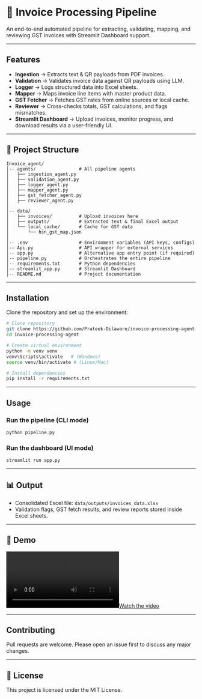 # 🧾 Invoice Processing Pipeline

An end-to-end automated pipeline for extracting, validating, mapping, and reviewing GST invoices with Streamlit Dashboard support.

---

## Features

* **Ingestion** → Extracts text & QR payloads from PDF invoices.
* **Validation** → Validates invoice data against QR payloads using LLM.
* **Logger** → Logs structured data into Excel sheets.
* **Mapper** → Maps invoice line items with master product data.
* **GST Fetcher** → Fetches GST rates from online sources or local cache.
* **Reviewer** → Cross-checks totals, GST calculations, and flags mismatches.
* **Streamlit Dashboard** → Upload invoices, monitor progress, and download results via a user-friendly UI.

---

## 📂 Project Structure

```
Invoice_agent/
│-- agents/                # All pipeline agents
│   ├── ingestion_agent.py
│   ├── validation_agent.py
│   ├── logger_agent.py
│   ├── mapper_agent.py
│   ├── gst_fetcher_agent.py
│   ├── reviewer_agent.py
│
│-- data/
│   ├── invoices/          # Upload invoices here
│   ├── outputs/           # Extracted text & final Excel output
│   └── local_cache/       # Cache for GST data
│       └── hsn_gst_map.json
│
│-- .env                   # Environment variables (API keys, configs)
│-- Api.py                 # API wrapper for external services
│-- app.py                 # Alternative app entry point (if required)
│-- pipeline.py            # Orchestrates the entire pipeline
│-- requirements.txt       # Python dependencies
│-- streamlit_app.py       # Streamlit Dashboard
│-- README.md              # Project documentation

```

---

## Installation

Clone the repository and set up the environment:

```bash
# Clone repository
git clone https://github.com/Prateek-Dilaware/invoice-processing-agent.git
cd invoice-processing-agent

# Create virtual environment
python -m venv venv
venv\Scripts\activate   # (Windows)
source venv/bin/activate # (Linux/Mac)

# Install dependencies
pip install -r requirements.txt
```

---

## Usage

### Run the pipeline (CLI mode)

```bash
python pipeline.py
```


### Run the dashboard (UI mode)

```bash
streamlit run app.py
```

---

## 📊 Output

* Consolidated Excel file: `data/outputs/invoices_data.xlsx`
* Validation flags, GST fetch results, and review reports stored inside Excel sheets.

---


## 🎥 Demo

[![Watch the video](https://github.com/Prateek-Dilaware/invoice-processing-agent/blob/main/demo/Invoice.mp4)](demo/demo.mp4)


---

## Contributing

Pull requests are welcome. Please open an issue first to discuss any major changes.

---

## 📜 License

This project is licensed under the MIT License.


